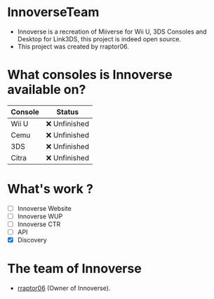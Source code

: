 # InnoverseTeam
- Innoverse is a recreation of Miiverse for Wii U, 3DS Consoles and Desktop for Link3DS, this project is indeed open source.
- This project was created by rraptor06.

# What consoles is Innoverse available on?
| Console        | Status           |
| -------------- | ---------------- |
| Wii U          | ❌ Unfinished    |
| Cemu           | ❌ Unfinished    |
| 3DS            | ❌ Unfinished    |
| Citra          | ❌ Unfinished    |

# What's work ?
- [ ] Innoverse Website
- [ ] Innoverse WUP
- [ ] Innoverse CTR
- [ ] API
- [x] Discovery

# The team of Innoverse
- [rraptor06](https://github.com/rraptor06) (Owner of Innoverse).
